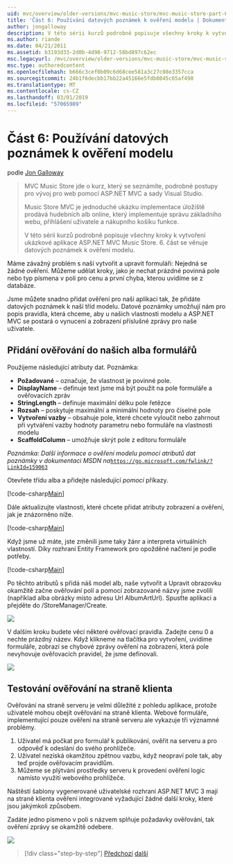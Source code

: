 ```yaml
---
uid: mvc/overview/older-versions/mvc-music-store/mvc-music-store-part-6
title: 'Část 6: Používání datových poznámek k ověření modelu | Dokumentace Microsoftu'
author: jongalloway
description: V této sérii kurzů podrobně popisuje všechny kroky k vytvoření ukázkové aplikace ASP.NET MVC Music Store. 6. část se věnuje anotacemi dat pro Model V...
ms.author: riande
ms.date: 04/21/2011
ms.assetid: b3193d33-2d0b-4d98-9712-58bd897c62ec
msc.legacyurl: /mvc/overview/older-versions/mvc-music-store/mvc-music-store-part-6
msc.type: authoredcontent
ms.openlocfilehash: b666c3cef0b09c6d68cee581a3c27c08e3357cca
ms.sourcegitcommit: 24b1f6decbb17bb22a45166e5fdb0845c65af498
ms.translationtype: MT
ms.contentlocale: cs-CZ
ms.lasthandoff: 03/01/2019
ms.locfileid: "57065989"
---
```

<a name="part-6-using-data-annotations-for-model-validation"></a>Část 6: Používání datových poznámek k ověření modelu
====================
podle [Jon Galloway](https://github.com/jongalloway)

> MVC Music Store jde o kurz, který se seznámíte, podrobné postupy pro vývoj pro web pomocí ASP.NET MVC a sady Visual Studio.  
>   
> Music Store MVC je jednoduché ukázku implementace úložiště prodává hudebních alb online, který implementuje správu základního webu, přihlášení uživatele a nákupního košíku funkce.  
>   
> V této sérii kurzů podrobně popisuje všechny kroky k vytvoření ukázkové aplikace ASP.NET MVC Music Store. 6. část se věnuje datových poznámek k ověření modelu.


Máme závažný problém s naší vytvořit a upravit formuláři: Nejedná se žádné ověření. Můžeme udělat kroky, jako je nechat prázdné povinná pole nebo typ písmena v poli pro cenu a první chyba, kterou uvidíme se z databáze.

Jsme můžete snadno přidat ověření pro naši aplikaci tak, že přidáte datových poznámek k naší tříd modelu. Datové poznámky umožňují nám pro popis pravidla, která chceme, aby u našich vlastnosti modelu a ASP.NET MVC se postará o vynucení a zobrazení příslušné zprávy pro naše uživatele.

## <a name="adding-validation-to-our-album-forms"></a>Přidání ověřování do našich alba formulářů

Použijeme následující atributy dat. Poznámka:

- **Požadované** – označuje, že vlastnost je povinné pole.
- **DisplayName** – definuje text jsme má být použit na pole formuláře a ověřovacích zpráv
- **StringLength** – definuje maximální délku pole řetězce
- **Rozsah** – poskytuje maximální a minimální hodnoty pro číselné pole
- **Vytvoření vazby** – obsahuje pole, které chcete vyloučit nebo zahrnout při vytváření vazby hodnoty parametru nebo formuláře na vlastnosti modelu
- **ScaffoldColumn** – umožňuje skrýt pole z editoru formuláře

*Poznámka: Další informace o ověření modelu pomocí atributů dat poznámky v dokumentaci MSDN na*[`https://go.microsoft.com/fwlink/?LinkId=159063`](https://go.microsoft.com/fwlink/?LinkId=159063)

Otevřete třídu alba a přidejte následující *pomocí* příkazy.

[!code-csharp[Main](mvc-music-store-part-6/samples/sample1.cs)]

Dále aktualizujte vlastnosti, které chcete přidat atributy zobrazení a ověření, jak je znázorněno níže.

[!code-csharp[Main](mvc-music-store-part-6/samples/sample2.cs)]

Když jsme už máte, jste změnili jsme taky žánr a interpreta virtuálních vlastností. Díky rozhraní Entity Framework pro opožděné načtení je podle potřeby.

[!code-csharp[Main](mvc-music-store-part-6/samples/sample3.cs)]

Po těchto atributů s přidá náš model alb, naše vytvořit a Upravit obrazovku okamžitě začne ověřování polí a pomocí zobrazované názvy jsme zvolili (například alba obrázky místo adresu Url AlbumArtUrl). Spusťte aplikaci a přejděte do /StoreManager/Create.

![](mvc-music-store-part-6/_static/image1.png)

V dalším kroku budete věcí některé ověřovací pravidla. Zadejte cenu 0 a nechte prázdný název. Když klikneme na tlačítka pro vytvoření, uvidíme formuláře, zobrazí se chybové zprávy ověření na zobrazení, která pole nevyhovuje ověřovacích pravidel, že jsme definovali.

![](mvc-music-store-part-6/_static/image2.png)

## <a name="testing-the-client-side-validation"></a>Testování ověřování na straně klienta

Ověřování na straně serveru je velmi důležité z pohledu aplikace, protože uživatelé mohou obejít ověřování na straně klienta. Webové formuláře, implementující pouze ověření na straně serveru ale vykazuje tři významné problémy.

1. Uživatel má počkat pro formulář k publikování, ověřit na serveru a pro odpověď k odeslání do svého prohlížeče.
2. Uživatel nezíská okamžitou zpětnou vazbu, když neopraví pole tak, aby teď projde ověřovacím pravidlům.
3. Můžeme se plýtvání prostředky serveru k provedení ověření logic namísto využití webového prohlížeče.

Naštěstí šablony vygenerované uživatelské rozhraní ASP.NET MVC 3 mají na straně klienta ověření integrované vyžadující žádné další kroky, které jsou jakýmkoli způsobem.

Zadáte jedno písmeno v poli s názvem splňuje požadavky ověřování, tak ověření zprávy se okamžitě odebere.

![](mvc-music-store-part-6/_static/image3.png)


> [!div class="step-by-step"]
> [Předchozí](mvc-music-store-part-5.md)
> [další](mvc-music-store-part-7.md)
